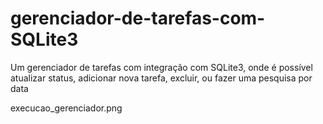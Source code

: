 # gerenciador-de-tarefas-com-SQLite3
Um gerenciador de tarefas com integração com SQLite3, onde é possível atualizar status, adicionar nova tarefa, excluir, ou fazer uma pesquisa por data


execucao_gerenciador.png
